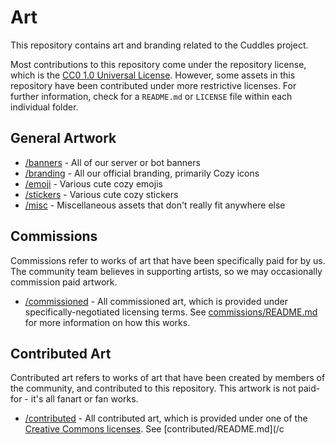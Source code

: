 # Art

This repository contains art and branding related to the Cuddles project.

Most contributions to this repository come under the repository license, which is the
[CC0 1.0 Universal License](https://creativecommons.org/publicdomain/zero/1.0/). However, some
assets in this repository have been contributed under more restrictive licenses. For further
information, check for a `README.md` or `LICENSE` file within each individual folder.

## General Artwork

* [/banners](/banners) - All of our server or bot banners
* [/branding](/branding) - All our official branding, primarily Cozy icons
* [/emoji](/emojis) - Various cute cozy emojis
* [/stickers](/stickers) - Various cute cozy stickers
* [/misc](/misc) - Miscellaneous assets that don't really fit anywhere else

## Commissions

Commissions refer to works of art that have been specifically paid for by us. The community team
believes in supporting artists, so we may occasionally commission paid artwork.

* [/commissioned](/commissioned) - All commissioned art, which is provided under specifically-negotiated licensing terms.
  See [commissions/README.md](/commissions/README.md) for more information on how this works.

## Contributed Art

Contributed art refers to works of art that have been created by members of the community, and contributed to this
repository. This artwork is not paid-for - it's all fanart or fan works.

* [/contributed](/contributed-art) - All contributed art, which is provided under one of the
  [Creative Commons licenses](https://creativecommons.org/licenses/). See
  [contributed/README.md](/c